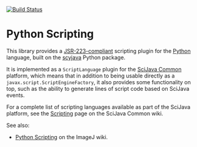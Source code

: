 [![Build Status](https://github.com/scijava/scripting-python/actions/workflows/build.yml/badge.svg)](https://github.com/scijava/scripting-python/actions/workflows/build.yml)

# Python Scripting

This library provides a
[JSR-223-compliant](https://en.wikipedia.org/wiki/Scripting_for_the_Java_Platform)
scripting plugin for the [Python](https://python.org/) language, built on
the [scyjava](https://github.com/scijava/scyjava) Python package.

It is implemented as a `ScriptLanguage` plugin for the [SciJava
Common](https://github.com/scijava/scijava-common) platform, which means that
in addition to being usable directly as a `javax.script.ScriptEngineFactory`,
it also provides some functionality on top, such as the ability to generate
lines of script code based on SciJava events.

For a complete list of scripting languages available as part of the SciJava
platform, see the
[Scripting](https://github.com/scijava/scijava-common/wiki/Scripting) page on
the SciJava Common wiki.

See also:
* [Python Scripting](https://imagej.net/scripting/python) on the ImageJ wiki.
